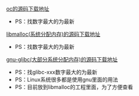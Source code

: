 
[oc的源码下载地址](https://opensource.apple.com/tarballs/objc4/)

- PS：找数字最大的为最新

[libmalloc(系统分配内存)的源码下载地址](https://opensource.apple.com/tarballs/libmalloc/)

- PS：找数字最大的为最新

[gnu-glibc(大部分系统分配内存)的源码下载地址](http://ftp.gnu.org/gnu/glibc/)

- PS：找glibc-xxx数字最大的为最新
- PS：Linux系统很多都是使用gnu里面的用法
- PS：目前放到libmalloc的工程里面，为了方便查看